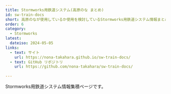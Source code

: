 ```yaml
---
title: Stormworks用鉄道システム(高原のな まとめ)
id: sw-train-docs
short: 高原のなが使用しているか使用を検討しているStormworks用鉄道システム情報まとめ
order: 6
category:
  - Stormworks
latest:
  dateiso: 2024-05-05
links:
  - text: サイト
    url: https://nona-takahara.github.io/sw-train-docs/
  - text: GitHub リポジトリ
    url: https://github.com/nona-takahara/sw-train-docs/
  
---
```


Stormworks用鉄道システム情報集積ページです。
